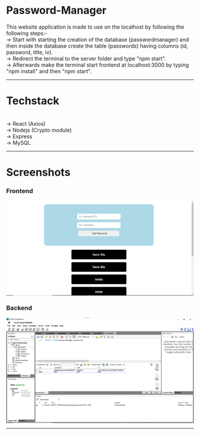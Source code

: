 # Password-Manager

This website application is made to use on the localhost by following the following steps:-
<br>
-> Start with starting the creation of the database (passwordmanager) and then inside the database create the table (passwords)   having columns
(id, password, title, iv).
<br>
-> Redirect the terminal to the server folder and type "npm start".
<br>
-> Afterwards make the terminal start frontend at localhost:3000 by typing "npm install" and then "npm start".
<br>
***
# Techstack
<br>
-> React (Axios)
<br>
-> Nodejs (Crypto module)
<br>
-> Express
<br>
-> MySQL

***
# Screenshots

### Frontend
<img align="center" src="https://raw.githubusercontent.com/shubhankarsharma876/Password-Manager/main/Screenshot 2023-07-29 220641.png">

### Backend
<img align="center" src="https://raw.githubusercontent.com/shubhankarsharma876/Password-Manager/main/backend.png">

***
